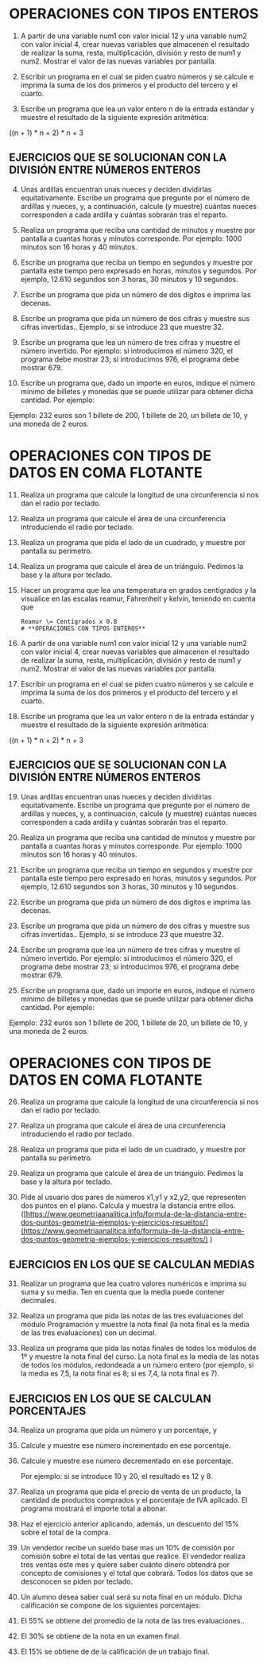 # **OPERACIONES CON TIPOS ENTEROS**

1. A partir de una variable num1 con valor inicial 12 y una variable num2 con valor inicial 4, crear nuevas variables que almacenen el resultado de realizar la suma, resta, multiplicación, división y resto de num1 y num2. Mostrar el valor de las nuevas variables por pantalla.

2. Escribir un programa en el cual se piden cuatro números y se calcule e imprima la suma de los dos primeros y el producto del tercero y el cuarto.

3. Escribe un programa que lea un valor entero n de la entrada estándar y muestre el resultado de la siguiente expresión aritmética:

((n + 1) \* n + 2) \* n + 3

## **EJERCICIOS QUE SE SOLUCIONAN CON LA DIVISIÓN ENTRE NÚMEROS ENTEROS**

4. Unas ardillas encuentran unas nueces y deciden dividirlas equitativamente. Escribe un programa que pregunte por el número de ardillas y nueces, y, a continuación, calcule (y muestre) cuántas nueces corresponden a cada ardilla y cuántas sobrarán tras el reparto.

5. Realiza un programa que reciba una cantidad de minutos y muestre por pantalla a cuantas horas y minutos corresponde. Por ejemplo: 1000 minutos son 16 horas y 40 minutos.

6. Escribe un programa que reciba un tiempo en segundos y muestre por pantalla este tiempo pero expresado en horas, minutos y segundos. Por ejemplo, 12.610 segundos son 3 horas, 30 minutos y 10 segundos.

7. Escribe un programa que pida un número de dos dígitos e imprima las decenas.

8. Escribe un programa que pida un número de dos cifras y muestre sus cifras invertidas.. Ejemplo, si se introduce 23 que muestre 32\.

9. Escribe un programa que lea un número de tres cifras y muestre el número invertido. Por ejemplo: si introducimos el número 320, el programa debe mostrar 23; si introducimos 976, el programa debe mostrar 679\.

10. Escribe un programa que, dado un importe en euros, indique el número mínimo de billetes y monedas que se puede utilizar para obtener dicha cantidad. Por ejemplo:

Ejemplo: 232 euros son 1 billete de 200, 1 billete de 20, un billete de 10, y una moneda de  2 euros.

# **OPERACIONES CON TIPOS DE DATOS EN COMA FLOTANTE**

11. Realiza un programa que calcule la longitud de una circunferencia si nos dan el radio por teclado.

12. Realiza un programa que calcule el área de una circunferencia introduciendo el radio por teclado.

13. Realiza un programa que pida el lado de un cuadrado, y muestre por pantalla su perímetro.

14. Realiza un programa que calcule el área de un triángulo. Pedimos la base y la altura por teclado.

15. Hacer un programa que lea una temperatura en grados centígrados y la visualice en las escalas reamur, Fahrenheit y kelvin, teniendo en cuenta que

    	Reamur \= Centígrados x 0.8  
        # **OPERACIONES CON TIPOS ENTEROS**

16. A partir de una variable num1 con valor inicial 12 y una variable num2 con valor inicial 4, crear nuevas variables que almacenen el resultado de realizar la suma, resta, multiplicación, división y resto de num1 y num2. Mostrar el valor de las nuevas variables por pantalla.

17. Escribir un programa en el cual se piden cuatro números y se calcule e imprima la suma de los dos primeros y el producto del tercero y el cuarto.

18. Escribe un programa que lea un valor entero n de la entrada estándar y muestre el resultado de la siguiente expresión aritmética:

((n + 1) \* n + 2) \* n + 3

## **EJERCICIOS QUE SE SOLUCIONAN CON LA DIVISIÓN ENTRE NÚMEROS ENTEROS**

19. Unas ardillas encuentran unas nueces y deciden dividirlas equitativamente. Escribe un programa que pregunte por el número de ardillas y nueces, y, a continuación, calcule (y muestre) cuántas nueces corresponden a cada ardilla y cuántas sobrarán tras el reparto.

20. Realiza un programa que reciba una cantidad de minutos y muestre por pantalla a cuantas horas y minutos corresponde. Por ejemplo: 1000 minutos son 16 horas y 40 minutos.

21. Escribe un programa que reciba un tiempo en segundos y muestre por pantalla este tiempo pero expresado en horas, minutos y segundos. Por ejemplo, 12.610 segundos son 3 horas, 30 minutos y 10 segundos.

22. Escribe un programa que pida un número de dos dígitos e imprima las decenas.

23. Escribe un programa que pida un número de dos cifras y muestre sus cifras invertidas.. Ejemplo, si se introduce 23 que muestre 32\.

24. Escribe un programa que lea un número de tres cifras y muestre el número invertido. Por ejemplo: si introducimos el número 320, el programa debe mostrar 23; si introducimos 976, el programa debe mostrar 679\.

25. Escribe un programa que, dado un importe en euros, indique el número mínimo de billetes y monedas que se puede utilizar para obtener dicha cantidad. Por ejemplo:

Ejemplo: 232 euros son 1 billete de 200, 1 billete de 20, un billete de 10, y una moneda de  2 euros.

# **OPERACIONES CON TIPOS DE DATOS EN COMA FLOTANTE**

26. Realiza un programa que calcule la longitud de una circunferencia si nos dan el radio por teclado.

27. Realiza un programa que calcule el área de una circunferencia introduciendo el radio por teclado.

28. Realiza un programa que pida el lado de un cuadrado, y muestre por pantalla su perímetro.

29. Realiza un programa que calcule el área de un triángulo. Pedimos la base y la altura por teclado.

30. Pide al usuario dos pares de números x1,y1 y x2,y2, que representen dos puntos en el plano. Calcula y muestra la distancia entre ellos. ([https://www.geometriaanalitica.info/formula-de-la-distancia-entre-dos-puntos-geometria-ejemplos-y-ejercicios-resueltos/](https://www.geometriaanalitica.info/formula-de-la-distancia-entre-dos-puntos-geometria-ejemplos-y-ejercicios-resueltos/) )

## **EJERCICIOS EN LOS QUE SE CALCULAN MEDIAS**

31. Realizar un programa que lea cuatro valores numéricos e imprima su suma y su media. Ten en cuenta que la media puede contener decimales.

32. Realiza un programa que pida las notas de las tres evaluaciones del módulo Programación y muestre la nota final (la nota final es la media de las tres evaluaciones) con un decimal.

33. Realiza un programa que pida las notas finales de todos los módulos de 1º y muestre la nota final del curso. La nota final es la media de las notas de todos los módulos, redondeada a un número entero (por ejemplo, si la media es 7,5, la nota final es 8; si es 7,4, la nota final es 7).

## **EJERCICIOS EN LOS QUE SE CALCULAN PORCENTAJES**

34. Realiza un programa que pida un número y un porcentaje, y

35. Calcule y muestre ese número incrementado en ese porcentaje.

36. Calcule y muestre ese número decrementado en ese porcentaje.

    Por ejemplo: si se introduce 10 y 20, el resultado es 12 y 8\.

37. Realiza un programa que pida el precio de venta de un producto, la cantidad de productos comprados y el porcentaje de IVA aplicado. El programa mostrará el importe total a abonar.

38. Haz el ejercicio anterior aplicando, además, un descuento del 15% sobre el total de la compra.

39. Un vendedor recibe un sueldo base mas un 10% de comisión por comisión sobre el total de las ventas que realice. El vendedor realiza tres ventas este mes y quiere saber cuánto dinero obtendrá por concepto de comisiones y el total que cobrará. Todos los datos que se desconocen se piden por teclado.

40. Un alumno desea saber cual será su nota final en un módulo. Dicha calificación se compone de los siguientes porcentajes:

  1. El 55% se obtiene del promedio de la nota de las tres evaluaciones..
  2. El 30% se obtiene de la nota en un examen final.
  3. El 15% se obtiene de de la calificación de un trabajo final.		
